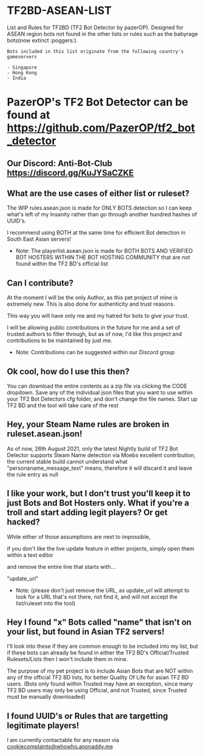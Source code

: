 # TF2BD-ASEAN-LIST
List and Rules for TF2BD (TF2 Bot Detector by pazerOP). Designed for 
ASEAN region bots not found in the other lists or rules such as the 
babyrage bots(now extinct :poggers:).

```
Bots included in this list originate from the following country's gameservers

- Singapore
- Hong Kong
- India

```
    

# PazerOP's TF2 Bot Detector can be found at https://github.com/PazerOP/tf2_bot_detector

## Our Discord: Anti-Bot-Club https://discord.gg/KuJYSaCZKE

## What are the use cases of either list or ruleset?

The WIP rules.asean.json is made for ONLY BOTS detection
so I can keep what's left of my Insanity rather than go through another hundred hashes of UUID's.

I recommend using BOTH at the same time for efficient Bot detection in South East Asian servers!

* Note: The playerlist.asean.json is made for BOTH BOTS AND VERIFIED BOT HOSTERS WITHIN THE BOT HOSTING COMMUNITY 
that are not found within the TF2 BD's official list


## Can I contribute?

At the moment I will be the only Author, as this pet project of mine is extremely new.
This is also done for authenticity and trust reasons. 

This way you will have only me and my hatred for bots to give your trust.

I will be allowing public contributions in the future for me and a set of trusted authors to filter through,
but as of now, I'd like this project and contributions to be maintained by just me.


* Note: Contributions can be suggested within our Discord group



## Ok cool, how do I use this then?

You can download the entire contents as a zip file via clicking the CODE dropdown.
Save any of the individual json files that you want to use 
within your TF2 Bot Detectors cfg folder, and don't change the file names.
Start up TF2 BD and the tool will take care of the rest

## Hey, your Steam Name rules are broken in ruleset.asean.json!

As of now, 26th August 2021, only the latest Nightly build of TF2 Bot Detector supports Steam Name detection via Moebs excellent contribution, the current stable build cannot understand what "personaname_message_text" means, therefore it will discard it and leave the rule entry as null


## I like your work, but I don't trust you'll keep it to just Bots and Bot Hosters only. What if you're a troll and start adding legit players? Or get hacked?

While either of those assumptions are next to impossible, 

if you don't like the live update feature in either projects, simply open them within a text editor

and remove the entire line that starts with...

"update_url"

* Note: (please don't just remove the URL, as update_url will attempt to look for a URL that's not there, not find it, and will not accept the list/ruleset into the tool)

## Hey I found "x" Bots called "name" that isn't on your list, but found in Asian TF2 servers!

I'll look into these if they are common enough to be included into my list, but if these bots can already be found in either the TF2 BD's Official/Trusted Rulesets/Lists then I won't
include them in mine.

The purpose of my pet project is to include Asian Bots that are NOT within any of the official TF2 BD lists, for better Quality Of Life for asian TF2 BD users.
(Bots only found within Trusted may have an exception, since many TF2 BD users may only be using Official, and not Trusted, since Trusted must be manually downloaded)


## I found UUID's or Rules that are targetting legitimate players!

I am currently contactable for any reason via cookiecomplaints@whowho.anonaddy.me

